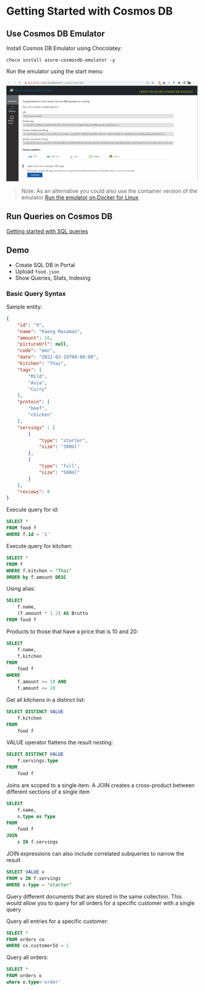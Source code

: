 # Getting Started with Cosmos DB

## Use Cosmos DB Emulator

Install Cosmos DB Emulator using Chocolatey:

```
choco install azure-cosmosdb-emulator -y
```

Run the emulator using the start menu:

![Cosmos DB Emulator](_images/emulator.png)  

> Note: As an alternative you could also use the container version of the emulator [Run the emulator on Docker for Linux](https://learn.microsoft.com/en-us/azure/cosmos-db/docker-emulator-linux?tabs=sql-api%2Cssl-netstd21)

## Run Queries on Cosmos DB

[Getting started with SQL queries](https://docs.microsoft.com/en-us/azure/cosmos-db/sql/sql-query-getting-started)

## Demo

-   Create SQL DB in Portal
-   Upload `food.json`
-   Show Queries, Stats, Indexing

### Basic Query Syntax

Sample entity:

```json
{
    "id": "9",
    "name": "Kaeng Masaman",
    "amount": 16,
    "pictureUrl": null,
    "code": "mmc",
    "date": "2022-03-19T00:00:00",
    "kitchen": "Thai",
    "tags": [
        "Mild",
        "Asia",
        "Curry"
    ],
    "protein": [
        "beef",
        "chicken"
    ],
    "servings" : [
        {
            "type": "starter",
            "size": "300ml"
        },
        {
            "type": "full",
            "size": "500ml"
        }
    ],
    "reviews": 0
}
```

Execute query for id:

```sql
SELECT *
FROM food f
WHERE f.id = '1'
```

Execute query for kitchen:

```sql
SELECT *
FROM f
WHERE f.kitchen = "Thai"
ORDER by f.amount DESC
```

Using alias:

```sql
SELECT
    f.name,
    (f.amount * 1.2) AS Brutto
FROM food f
```

Products to those that have a price that is 10 and 20:

```sql
SELECT
    f.name,
    f.kitchen
FROM
    food f
WHERE
    f.amount >= 10 AND
    f.amount <= 20
```

Get all kitchens in a distinct list:

```sql
SELECT DISTINCT VALUE
    f.kitchen
FROM
    food f
```

VALUE operator flattens the result nesting:

```sql
SELECT DISTINCT VALUE
    f.servings.type
FROM
    food f
```

Joins are scoped to a single item. A JOIN creates a cross-product between different sections of a single item

```sql
SELECT
    f.name,
    s.type as Type
FROM 
    food f
JOIN
    s IN f.servings  
```

JOIN expressions can also include correlated subqueries to narrow the result

```sql
SELECT VALUE v
FROM v IN f.servings
WHERE v.type = "starter"
```

Query different documents that are stored in the same collection. This would allow you to query for all orders for a specific customer with a single query

Query all entries for a specific customer:

```sql
SELECT * 
FROM orders co 
WHERE co.customerId = 1
```

Query all orders:

```sql
SELECT * 
FROM orders o 
where o.type='order'
```